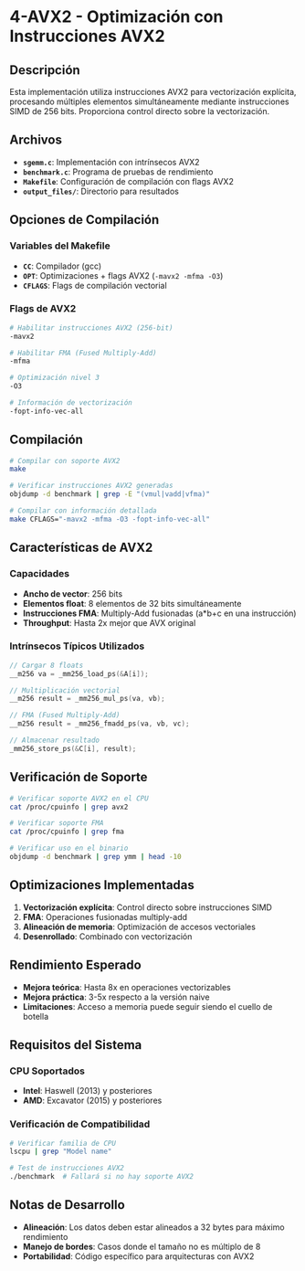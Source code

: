 # 4-AVX2 - Optimización con Instrucciones AVX2

## Descripción

Esta implementación utiliza instrucciones AVX2 para vectorización explícita, procesando múltiples elementos simultáneamente mediante instrucciones SIMD de 256 bits. Proporciona control directo sobre la vectorización.

## Archivos

- **`sgemm.c`**: Implementación con intrínsecos AVX2
- **`benchmark.c`**: Programa de pruebas de rendimiento
- **`Makefile`**: Configuración de compilación con flags AVX2
- **`output_files/`**: Directorio para resultados

## Opciones de Compilación

### Variables del Makefile
- **`CC`**: Compilador (gcc)
- **`OPT`**: Optimizaciones + flags AVX2 (`-mavx2 -mfma -O3`)
- **`CFLAGS`**: Flags de compilación vectorial

### Flags de AVX2
```bash
# Habilitar instrucciones AVX2 (256-bit)
-mavx2

# Habilitar FMA (Fused Multiply-Add)
-mfma

# Optimización nivel 3
-O3

# Información de vectorización
-fopt-info-vec-all
```

## Compilación

```bash
# Compilar con soporte AVX2
make

# Verificar instrucciones AVX2 generadas
objdump -d benchmark | grep -E "(vmul|vadd|vfma)"

# Compilar con información detallada
make CFLAGS="-mavx2 -mfma -O3 -fopt-info-vec-all"
```

## Características de AVX2

### Capacidades
- **Ancho de vector**: 256 bits
- **Elementos float**: 8 elementos de 32 bits simultáneamente
- **Instrucciones FMA**: Multiply-Add fusionadas (a*b+c en una instrucción)
- **Throughput**: Hasta 2x mejor que AVX original

### Intrínsecos Típicos Utilizados
```c
// Cargar 8 floats
__m256 va = _mm256_load_ps(&A[i]);

// Multiplicación vectorial
__m256 result = _mm256_mul_ps(va, vb);

// FMA (Fused Multiply-Add)
__m256 result = _mm256_fmadd_ps(va, vb, vc);

// Almacenar resultado
_mm256_store_ps(&C[i], result);
```

## Verificación de Soporte

```bash
# Verificar soporte AVX2 en el CPU
cat /proc/cpuinfo | grep avx2

# Verificar soporte FMA
cat /proc/cpuinfo | grep fma

# Verificar uso en el binario
objdump -d benchmark | grep ymm | head -10
```

## Optimizaciones Implementadas

1. **Vectorización explícita**: Control directo sobre instrucciones SIMD
2. **FMA**: Operaciones fusionadas multiply-add
3. **Alineación de memoria**: Optimización de accesos vectoriales
4. **Desenrollado**: Combinado con vectorización

## Rendimiento Esperado

- **Mejora teórica**: Hasta 8x en operaciones vectorizables
- **Mejora práctica**: 3-5x respecto a la versión naive
- **Limitaciones**: Acceso a memoria puede seguir siendo el cuello de botella

## Requisitos del Sistema

### CPU Soportados
- **Intel**: Haswell (2013) y posteriores
- **AMD**: Excavator (2015) y posteriores

### Verificación de Compatibilidad
```bash
# Verificar familia de CPU
lscpu | grep "Model name"

# Test de instrucciones AVX2
./benchmark  # Fallará si no hay soporte AVX2
```

## Notas de Desarrollo

- **Alineación**: Los datos deben estar alineados a 32 bytes para máximo rendimiento
- **Manejo de bordes**: Casos donde el tamaño no es múltiplo de 8
- **Portabilidad**: Código específico para arquitecturas con AVX2
